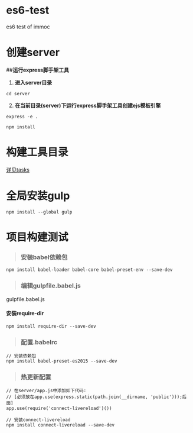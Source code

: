 # es6-test
es6 test of immoc

# 创建server
  ##**运行express脚手架工具**
  1. **进入server目录**

    cd server

  2. **在当前目录(server)下运行express脚手架工具创建ejs模板引擎**
    
    express -e .
    
    npm install

# 构建工具目录
[详见tasks](./tasks)

# 全局安装gulp

    npm install --global gulp

# 项目构建测试

> ### 安装babel依赖包

    npm install babel-loader babel-core babel-preset-env --save-dev

> ### 编辑gulpfile.babel.js
gulpfile.babel.js

#### 安装require-dir

    npm install require-dir --save-dev

> ### 配置.babelrc

    // 安装依赖包
    npm install babel-preset-es2015 --save-dev

> ### 热更新配置

    // 在server/app.js中添加如下代码:
    // [必须放在app.use(express.static(path.join(__dirname, 'public')));后面]
    app.use(require('connect-livereload')())

    // 安装connect-livereload
    npm install connect-livereload --save-dev
